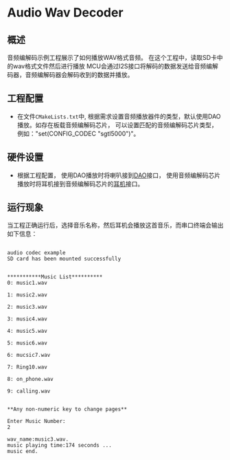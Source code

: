 # Audio Wav Decoder

## 概述

音频编解码示例工程展示了如何播放WAV格式音频。
在这个工程中，读取SD卡中的wav格式文件然后进行播放
MCU会通过I2S接口将解码的数据发送给音频编解码器，音频编解码器会解码收到的数据并播放。

## 工程配置

- 在文件`CMakeLists.txt`中, 根据需求设置音频播放器件的类型，默认使用DAO播放。如存在板载音频编解码芯片， 可以设置匹配的音频编解码芯片类型， 例如："set(CONFIG_CODEC "sgtl5000")"。

## 硬件设置

- 根据工程配置， 使用DAO播放时将喇叭接到[DAO](lab_board_app_dao)接口， 使用音频编解码芯片播放时将耳机接到音频编解码芯片的[耳机](lab_board_app_headphone)接口。


## 运行现象

当工程正确运行后，选择音乐名称，然后耳机会播放这首音乐，而串口终端会输出如下信息：
```console

audio codec example
SD card has been mounted successfully


***********Music List**********
0: music1.wav

1: music2.wav

2: music3.wav

3: music4.wav

4: music5.wav

5: music6.wav

6: mucsic7.wav

7: Ring10.wav

8: on_phone.wav

9: calling.wav


**Any non-numeric key to change pages**

Enter Music Number:
2

wav_name:music3.wav.
music playing time:174 seconds ...
music end.

```
